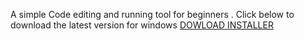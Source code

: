 A simple Code editing and running tool for beginners .
Click below to download the latest version for windows <a href="https://github.com/Danny-Wits/CodeRunner/releases/download/1.0.0.3/CodeRunner-1.1.exe">DOWLOAD INSTALLER</a>
